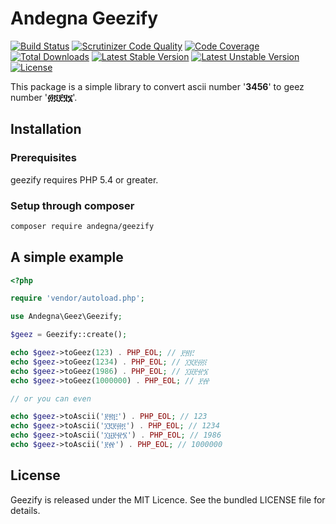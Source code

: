 Andegna Geezify
===============

[![Build Status](https://travis-ci.org/andegna/geezify.svg?branch=master)](https://travis-ci.org/andegna/geezify)
[![Scrutinizer Code Quality](https://scrutinizer-ci.com/g/andegna/geezify/badges/quality-score.png?b=master)](https://scrutinizer-ci.com/g/andegna/geezify/?branch=master)
[![Code Coverage](https://scrutinizer-ci.com/g/andegna/geezify/badges/coverage.png?b=develop)](https://scrutinizer-ci.com/g/andegna/geezify/?branch=develop)
[![Total Downloads](https://poser.pugx.org/andegna/geezify/d/total.svg)](https://packagist.org/packages/andegna/geezify)
[![Latest Stable Version](https://poser.pugx.org/andegna/geezify/v/stable.svg)](https://packagist.org/packages/andegna/geezify)
[![Latest Unstable Version](https://poser.pugx.org/andegna/geezify/v/unstable.svg)](https://packagist.org/packages/andegna/geezify)
[![License](https://poser.pugx.org/andegna/geezify/license.svg)](https://packagist.org/packages/andegna/geezify)

This package is a simple library to convert ascii number '**3456**' to geez number '**፴፬፻፶፮**'.

Installation
------------

### Prerequisites
geezify requires PHP 5.4 or greater.

### Setup through composer
```sh
composer require andegna/geezify
```

A simple example
----------------
```php
<?php

require 'vendor/autoload.php';

use Andegna\Geez\Geezify;

$geez = Geezify::create();

echo $geez->toGeez(123) . PHP_EOL; // ፻፳፫
echo $geez->toGeez(1234) . PHP_EOL; // ፲፪፻፴፬
echo $geez->toGeez(1986) . PHP_EOL; // ፲፱፻፹፮
echo $geez->toGeez(1000000) . PHP_EOL; // ፻፼

// or you can even

echo $geez->toAscii('፻፳፫') . PHP_EOL; // 123
echo $geez->toAscii('፲፪፻፴፬') . PHP_EOL; // 1234
echo $geez->toAscii('፲፱፻፹፮') . PHP_EOL; // 1986
echo $geez->toAscii('፻፼') . PHP_EOL; // 1000000

```

License
-------
Geezify is released under the MIT Licence. See the bundled LICENSE file for details.
